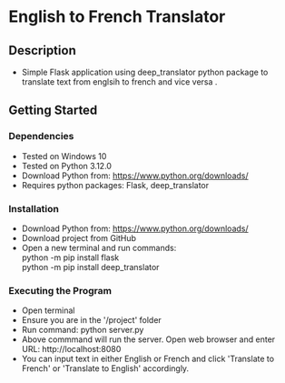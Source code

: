 # English to French Translator

## Description

- Simple Flask application using deep_translator python package to translate text from englsih to french and vice versa .

## Getting Started

### Dependencies
- Tested on Windows 10
- Tested on Python 3.12.0
- Download Python from: https://www.python.org/downloads/
- Requires python packages: Flask, deep_translator 

### Installation
- Download Python from: https://www.python.org/downloads/
- Download project from GitHub
- Open a new terminal and run commands:
  <br>
       python -m pip install flask
  <br>
       python -m pip install deep_translator

### Executing the Program
- Open terminal
- Ensure you are in the '/project' folder
- Run command: python server.py
- Above commmand will run the server. Open web browser and enter URL: http://localhost:8080
- You can input text in either English or French and click 'Translate to French' or 'Translate to English' accordingly. 



      



          
            

         
      
       



